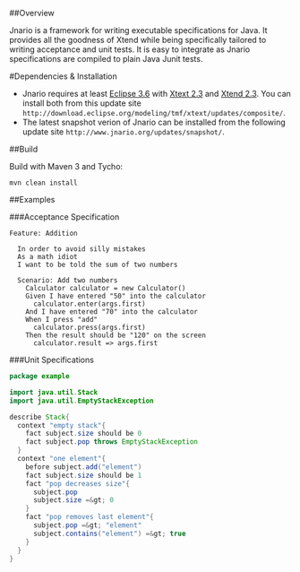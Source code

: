 

##Overview

Jnario is a framework for writing executable specifications for Java. It provides all the goodness of Xtend while being specifically tailored to writing acceptance and unit tests. It is easy to integrate as Jnario specifications are compiled to plain Java Junit tests.

#Dependencies & Installation

* Jnario requires at least [Eclipse 3.6](http://eclipse.org/downloads/) with [Xtext 2.3](http://www.xtext.org) and [Xtend 2.3](http://www.eclipse.org/xtend/). You can install both from this update site `http://download.eclipse.org/modeling/tmf/xtext/updates/composite/`.
* The latest snapshot verion of Jnario can be installed from the following update site `http://www.jnario.org/updates/snapshot/`.

##Build

Build with Maven 3 and Tycho:

``` 
mvn clean install
``` 

##Examples

###Acceptance Specification

```cucumber
Feature: Addition

  In order to avoid silly mistakes
  As a math idiot
  I want to be told the sum of two numbers
  
  Scenario: Add two numbers
    Calculator calculator = new Calculator()
    Given I have entered "50" into the calculator
      calculator.enter(args.first)
    And I have entered "70" into the calculator
    When I press "add"
      calculator.press(args.first)
    Then the result should be "120" on the screen
      calculator.result => args.first
```

###Unit Specifications

```java
package example

import java.util.Stack
import java.util.EmptyStackException

describe Stack{
  context "empty stack"{
    fact subject.size should be 0
    fact subject.pop throws EmptyStackException
  }
  context "one element"{ 
    before subject.add("element")
    fact subject.size should be 1
    fact "pop decreases size"{
      subject.pop
      subject.size =&gt; 0 
    }
    fact "pop removes last element"{
      subject.pop =&gt; "element"
      subject.contains("element") =&gt; true
    }  
  }   
}
```

